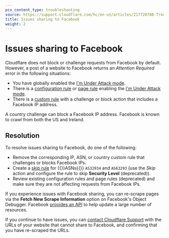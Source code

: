 ```yaml
---
pcx_content_type: troubleshooting
source: https://support.cloudflare.com/hc/en-us/articles/217720788-Troubleshooting-issues-sharing-to-Facebook
title: Issues sharing to Facebook
weight: 2
---
```


# Issues sharing to Facebook

Cloudflare does not block or challenge requests from Facebook by default. However, a post of a website to Facebook returns an _Attention Required_ error in the following situations:

- You have globally enabled the [I'm Under Attack mode](/fundamentals/reference/under-attack-mode/).
- There is a [configuration rule](/rules/configuration-rules/) or [page rule](/rules/page-rules/) enabling the [I'm Under Attack mode](/fundamentals/reference/under-attack-mode/).
- There is a [custom rule](/waf/custom-rules/) with a challenge or block action that includes a Facebook IP address.

A country challenge can block a Facebook IP address. Facebook is known to crawl from both the US and Ireland.

## Resolution

To resolve issues sharing to Facebook, do one of the following:

- Remove the corresponding IP, ASN, or country custom rule that challenges or blocks Facebook IPs.
- Create a [skip rule](/waf/custom-rules/skip/) for {{<glossary-tooltip term_id="autonomous system numbers (ASNs)">}}ASNs{{</glossary-tooltip>}} `AS32934` and `AS63293` (use the _Skip_ action and configure the rule to skip **Security Level** (deprecated)).
- Review existing configuration rules and page rules (deprecated) and make sure they are not affecting requests from Facebook IPs.

If you experience issues with Facebook sharing, you can re-scrape pages via the **Fetch New Scrape Information** option on Facebook's Object Debugger. Facebook [provides an API](https://developers.facebook.com/docs/sharing/opengraph/using-objects) to help update a large number of resources.

If you continue to have issues, you can [contact Cloudflare Support](/support/contacting-cloudflare-support/) with the URLs of your website that cannot share to Facebook, and confirming that you have re-scraped the URLs.

